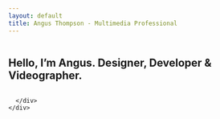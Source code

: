 ```yaml
---
layout: default
title: Angus Thompson - Multimedia Professional
---
```


<section id="home">
  <div class="container">
    <div class="row">
      <div class="column">
        <h1>Hello, I’m Angus. Designer, Developer & Videographer.</h1>
      </div>
      <div class="column">

      </div>
    </div>
  </div>
</section>

